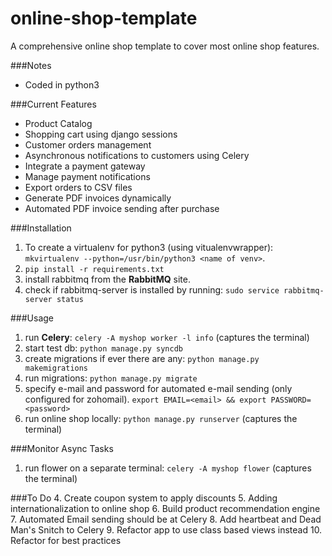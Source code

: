 # online-shop-template
A comprehensive online shop template to cover most online shop features.

###Notes
* Coded in python3

###Current Features
* Product Catalog
* Shopping cart using django sessions
* Customer orders management
* Asynchronous notifications to customers using Celery
* Integrate a payment gateway
* Manage payment notifications
* Export orders to CSV files
* Generate PDF invoices dynamically
* Automated PDF invoice sending after purchase

###Installation
1. To create a virtualenv for python3 (using vitualenvwrapper): `mkvirtualenv --python=/usr/bin/python3 <name of venv>`.
2. `pip install -r requirements.txt`
3. install rabbitmq from the <b>RabbitMQ</b> site.
4. check if rabbitmq-server is installed by running: `sudo service rabbitmq-server status`

###Usage
1. run <b>Celery</b>: `celery -A myshop worker -l info` (captures the terminal)
2. start test db: `python manage.py syncdb`
3. create migrations if ever there are any: `python manage.py makemigrations`
4. run migrations: `python manage.py migrate`
5. specify e-mail and password for automated e-mail sending (only configured for zohomail). `export EMAIL=<email> && export PASSWORD=<password>`
6. run online shop locally: `python manage.py runserver` (captures the terminal)

###Monitor Async Tasks
1. run flower on a separate terminal: `celery -A myshop flower` (captures the terminal)

###To Do
4. Create coupon system to apply discounts
5. Adding internationalization to online shop
6. Build product recommendation engine
7. Automated Email sending should be at Celery
8. Add heartbeat and Dead Man's Snitch to Celery
9. Refactor app to use class based views instead
10. Refactor for best practices
